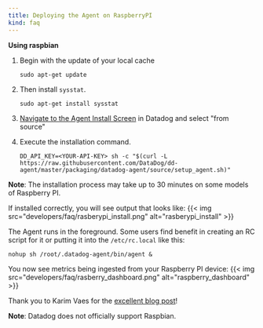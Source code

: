 ```yaml
---
title: Deploying the Agent on RaspberryPI
kind: faq
---
```


**Using raspbian**

1. Begin with the update of your local cache

    ```shell
    sudo apt-get update
    ```

2. Then install `sysstat`.

    ```text
    sudo apt-get install sysstat
    ```

3. [Navigate to the Agent Install Screen][1] in Datadog and select "from source"
4. Execute the installation command.

    ```shell
    DD_API_KEY=<YOUR-API-KEY> sh -c "$(curl -L https://raw.githubusercontent.com/DataDog/dd-agent/master/packaging/datadog-agent/source/setup_agent.sh)"
    ```

**Note**: The installation process may take up to 30 minutes on some models of Raspberry PI.

If installed correctly, you will see output that looks like:
{{< img src="developers/faq/rasberypi_install.png" alt="rasberypi_install"   >}}

The Agent runs in the foreground. Some users find benefit in creating an RC script for it or putting it into the `/etc/rc.local` like this:

```text
nohup sh /root/.datadog-agent/bin/agent &
```

You now see metrics being ingested from your Raspberry PI device:
{{< img src="developers/faq/rasberry_dashboard.png" alt="raspberry_dashboard"   >}}

Thank you to Karim Vaes for the [excellent blog post][2]!

**Note**: Datadog does not officially support Raspbian.

[1]: https://app.datadoghq.com/account/settings#agent/source
[2]: https://kvaes.wordpress.com/2015/12/29/datadog-on-raspberry-pi
